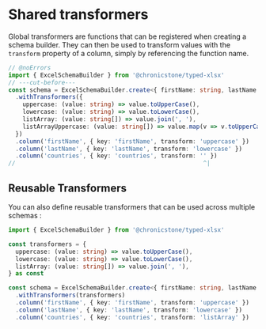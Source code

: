# Shared transformers
Global transformers are functions that can be registered when creating a schema builder. They can then be used to transform values with the `transform` property of a column, simply by referencing the function name.

```ts twoslash
// @noErrors
import { ExcelSchemaBuilder } from '@chronicstone/typed-xlsx'
// ---cut-before---
const schema = ExcelSchemaBuilder.create<{ firstName: string, lastName: string, countries: string[] }>()
  .withTransformers({
    uppercase: (value: string) => value.toUpperCase(),
    lowercase: (value: string) => value.toLowerCase(),
    listArray: (value: string[]) => value.join(', '),
    listArrayUppercase: (value: string[]) => value.map(v => v.toUpperCase()).join(', '),
  })
  .column('firstName', { key: 'firstName', transform: 'uppercase' })
  .column('lastName', { key: 'lastName', transform: 'lowercase' })
  .column('countries', { key: 'countries', transform: '' })
//                                                     ^|
```

## Reusable Transformers

You can also define reusable transformers that can be used across multiple schemas :

```ts twoslash
import { ExcelSchemaBuilder } from '@chronicstone/typed-xlsx'

const transformers = {
  uppercase: (value: string) => value.toUpperCase(),
  lowercase: (value: string) => value.toLowerCase(),
  listArray: (value: string[]) => value.join(', '),
} as const

const schema = ExcelSchemaBuilder.create<{ firstName: string, lastName: string, countries: string[] }>()
  .withTransformers(transformers)
  .column('firstName', { key: 'firstName', transform: 'uppercase' })
  .column('lastName', { key: 'lastName', transform: 'lowercase' })
  .column('countries', { key: 'countries', transform: 'listArray' })
```
